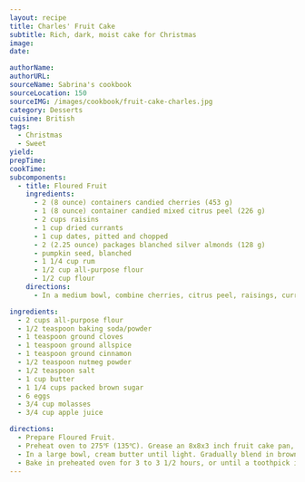 ```yaml
---
layout: recipe
title: Charles' Fruit Cake
subtitle: Rich, dark, moist cake for Christmas
image:
date:

authorName:
authorURL:
sourceName: Sabrina's cookbook
sourceLocation: 150
sourceIMG: /images/cookbook/fruit-cake-charles.jpg
category: Desserts
cuisine: British
tags:
  - Christmas
  - Sweet
yield:
prepTime:
cookTime:
subcomponents:
  - title: Floured Fruit
    ingredients:
      - 2 (8 ounce) containers candied cherries (453 g)
      - 1 (8 ounce) container candied mixed citrus peel (226 g)
      - 2 cups raisins
      - 1 cup dried currants
      - 1 cup dates, pitted and chopped
      - 2 (2.25 ounce) packages blanched silver almonds (128 g)
      - pumpkin seed, blanched
      - 1 1/4 cup rum
      - 1/2 cup all-purpose flour
      - 1/2 cup flour
    directions:
      - In a medium bowl, combine cherries, citrus peel, raisings, currants, dates, almonds, and pumpkin seeds. Stir in rum, let stand for 2 hours. Dredge soaked fruit with 1/2 cup flour.

ingredients:
  - 2 cups all-purpose flour
  - 1/2 teaspoon baking soda/powder
  - 1 teaspoon ground cloves
  - 1 teaspoon ground allspice
  - 1 teaspoon ground cinnamon
  - 1/2 teaspoon nutmeg powder
  - 1/2 teaspoon salt
  - 1 cup butter
  - 1 1/4 cups packed brown sugar
  - 6 eggs
  - 3/4 cup molasses
  - 3/4 cup apple juice

directions:
  - Prepare Floured Fruit.
  - Preheat oven to 275℉ (135℃). Grease an 8x8x3 inch fruit cake pan, line with parchment paper, and grease again. In a small bowl, mix together 2 cups flour, baking soda, cloves, allspice, cinnamon, nutmeg and salt; set aside.
  - In a large bowl, cream butter until light. Gradually blend in brown sugar and eggs. Mix together molasses and apple juice. Beat into butter mixture alternately with flour mixture, making 4 dry and 3 liquid additions. Fold in floured fruit. Turn batter into prepared pan.
  - Bake in preheated oven for 3 to 3 1/2 hours, or until a toothpick inserted into the center of cake comes out clean. Remove from pan, and lift off paper. Cool cake complteely, then wrap loosely in waxed paper. Store in an airtight container.
---
```

